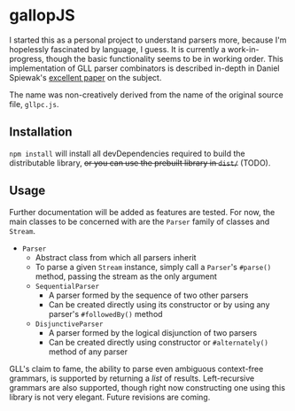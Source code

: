 # gallopJS

I started this as a personal project to understand parsers more, because I'm
hopelessly fascinated by language, I guess. It is currently a work-in-progress,
though the basic functionality seems to be in working order. This 
implementation of GLL parser combinators is described in-depth in Daniel
Spiewak's [excellent paper][1] on the subject.

The name was non-creatively derived from the name of the original source file,
`gllpc.js`.

## Installation

`npm install` will install all devDependencies required to build the
distributable library, ~~or you can use the prebuilt library in `dist/`~~
(TODO).

## Usage

Further documentation will be added as features are tested. For now, the main
classes to be concerned with are the `Parser` family of classes and `Stream`.

- `Parser`
  * Abstract class from which all parsers inherit
  * To parse a given `Stream` instance, simply call a `Parser`'s `#parse()`
    method, passing the stream as the only argument
  * `SequentialParser`
    - A parser formed by the sequence of two other parsers
    - Can be created directly using its constructor or by using any parser's
      `#followedBy()` method
  * `DisjunctiveParser`
    - A parser formed by the logical disjunction of two parsers
    - Can be created directly using constructor or `#alternately()` method
      of any parser

GLL's claim to fame, the ability to parse even ambiguous context-free grammars,
is supported by returning a *list* of results. Left-recursive grammars are also
supported, though right now constructing one using this library is not very
elegant. Future revisions are coming.

[1]: http://www.cs.uwm.edu/~dspiewak/papers/generalized-parser-combinators.pdf
